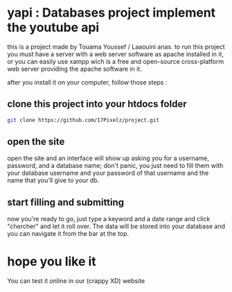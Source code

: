 # yapi : Databases project implement the youtube api
this is a project made by Touama Youssef / Laaouini anas.
to run this project you must have a server with a web server software as apache installed in it, or you can  easily use xampp wich is a free and open-source cross-platform web server providing the apache software in it.

after you install it on your computer, follow those steps :
## clone this project into your htdocs folder
```sh
git clone https://github.com/17Pixelz/project.git
```

## open the site
open the site and an interface will show up asking you for a username, password, and a database name; don't panic, you just need to fill them with your database username and your password of that username and the name that you'll give to your db.

## start filling and submitting
now you're ready to go, just type a keyword and a date range and click "chercher" and let it roll over.
The data will be stored into your database and you can navigate it from the bar at the top.




# hope you like it
You can test it online in our (crappy XD) website
